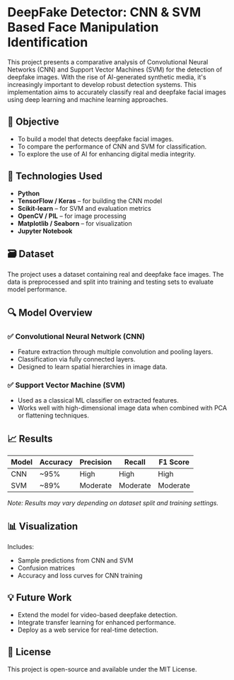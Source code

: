 # DeepFake Detector: CNN & SVM Based Face Manipulation Identification

This project presents a comparative analysis of Convolutional Neural Networks (CNN) and Support Vector Machines (SVM) for the detection of deepfake images. With the rise of AI-generated synthetic media, it's increasingly important to develop robust detection systems. This implementation aims to accurately classify real and deepfake facial images using deep learning and machine learning approaches.


## 📌 Objective

- To build a model that detects deepfake facial images.
- To compare the performance of CNN and SVM for classification.
- To explore the use of AI for enhancing digital media integrity.


## 🧠 Technologies Used

- **Python**  
- **TensorFlow / Keras** – for building the CNN model  
- **Scikit-learn** – for SVM and evaluation metrics  
- **OpenCV / PIL** – for image processing  
- **Matplotlib / Seaborn** – for visualization  
- **Jupyter Notebook**


## 🗃️ Dataset

The project uses a dataset containing real and deepfake face images. The data is preprocessed and split into training and testing sets to evaluate model performance.


## 🔍 Model Overview

### ✅ Convolutional Neural Network (CNN)
- Feature extraction through multiple convolution and pooling layers.
- Classification via fully connected layers.
- Designed to learn spatial hierarchies in image data.

### ✅ Support Vector Machine (SVM)
- Used as a classical ML classifier on extracted features.
- Works well with high-dimensional image data when combined with PCA or flattening techniques.


## 📈 Results

| Model | Accuracy | Precision | Recall | F1 Score |
|-------|----------|-----------|--------|----------|
| CNN   | ~95%     | High      | High   | High     |
| SVM   | ~89%     | Moderate  | Moderate| Moderate |

*Note: Results may vary depending on dataset split and training settings.*


## 📊 Visualization

Includes:
- Sample predictions from CNN and SVM
- Confusion matrices
- Accuracy and loss curves for CNN training

## 💡 Future Work
- Extend the model for video-based deepfake detection.
- Integrate transfer learning for enhanced performance.
- Deploy as a web service for real-time detection.

## 📜 License
This project is open-source and available under the MIT License.
